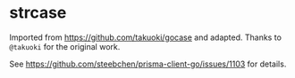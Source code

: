 # strcase

Imported from https://github.com/takuoki/gocase and adapted. Thanks to `@takuoki` for the original work.

See https://github.com/steebchen/prisma-client-go/issues/1103 for details.
